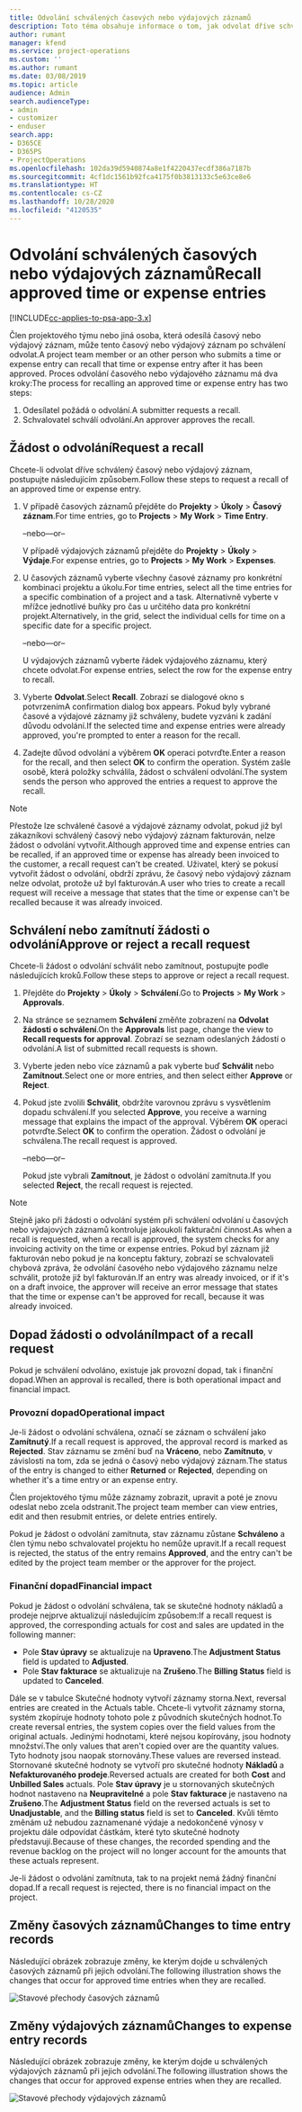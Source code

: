 ```yaml
---
title: Odvolání schválených časových nebo výdajových záznamů
description: Toto téma obsahuje informace o tom, jak odvolat dříve schválený čas nebo výdajovou transakci.
author: rumant
manager: kfend
ms.service: project-operations
ms.custom: ''
ms.author: rumant
ms.date: 03/08/2019
ms.topic: article
audience: Admin
search.audienceType:
- admin
- customizer
- enduser
search.app:
- D365CE
- D365PS
- ProjectOperations
ms.openlocfilehash: 102da39d5940874a8e1f4220437ecdf386a7187b
ms.sourcegitcommit: 4cf1dc1561b92fca4175f0b3813133c5e63ce8e6
ms.translationtype: HT
ms.contentlocale: cs-CZ
ms.lasthandoff: 10/28/2020
ms.locfileid: "4120535"
---
```

# <a name="recall-approved-time-or-expense-entries"></a><span data-ttu-id="ec885-103">Odvolání schválených časových nebo výdajových záznamů</span><span class="sxs-lookup"><span data-stu-id="ec885-103">Recall approved time or expense entries</span></span>

[!INCLUDE[cc-applies-to-psa-app-3.x](../includes/cc-applies-to-psa-app-3x.md)]

<span data-ttu-id="ec885-104">Člen projektového týmu nebo jiná osoba, která odesílá časový nebo výdajový záznam, může tento časový nebo výdajový záznam po schválení odvolat.</span><span class="sxs-lookup"><span data-stu-id="ec885-104">A project team member or an other person who submits a time or expense entry can recall that time or expense entry after it has been approved.</span></span> <span data-ttu-id="ec885-105">Proces odvolání časového nebo výdajového záznamu má dva kroky:</span><span class="sxs-lookup"><span data-stu-id="ec885-105">The process for recalling an approved time or expense entry has two steps:</span></span>

1. <span data-ttu-id="ec885-106">Odesílatel požádá o odvolání.</span><span class="sxs-lookup"><span data-stu-id="ec885-106">A submitter requests a recall.</span></span>
2. <span data-ttu-id="ec885-107">Schvalovatel schválí odvolání.</span><span class="sxs-lookup"><span data-stu-id="ec885-107">An approver approves the recall.</span></span>

## <a name="request-a-recall"></a><span data-ttu-id="ec885-108">Žádost o odvolání</span><span class="sxs-lookup"><span data-stu-id="ec885-108">Request a recall</span></span>

<span data-ttu-id="ec885-109">Chcete-li odvolat dříve schválený časový nebo výdajový záznam, postupujte následujícím způsobem.</span><span class="sxs-lookup"><span data-stu-id="ec885-109">Follow these steps to request a recall of an approved time or expense entry.</span></span>

1. <span data-ttu-id="ec885-110">V případě časových záznamů přejděte do **Projekty** \> **Úkoly** \> **Časový záznam**.</span><span class="sxs-lookup"><span data-stu-id="ec885-110">For time entries, go to **Projects** \> **My Work** \> **Time Entry**.</span></span>

    <span data-ttu-id="ec885-111">–nebo–</span><span class="sxs-lookup"><span data-stu-id="ec885-111">–or–</span></span>

    <span data-ttu-id="ec885-112">V případě výdajových záznamů přejděte do **Projekty** \> **Úkoly** \> **Výdaje**.</span><span class="sxs-lookup"><span data-stu-id="ec885-112">For expense entries, go to **Projects** \> **My Work** \> **Expenses**.</span></span>

2. <span data-ttu-id="ec885-113">U časových záznamů vyberte všechny časové záznamy pro konkrétní kombinaci projektu a úkolu.</span><span class="sxs-lookup"><span data-stu-id="ec885-113">For time entries, select all the time entries for a specific combination of a project and a task.</span></span> <span data-ttu-id="ec885-114">Alternativně vyberte v mřížce jednotlivé buňky pro čas u určitého data pro konkrétní projekt.</span><span class="sxs-lookup"><span data-stu-id="ec885-114">Alternatively, in the grid, select the individual cells for time on a specific date for a specific project.</span></span>

    <span data-ttu-id="ec885-115">–nebo–</span><span class="sxs-lookup"><span data-stu-id="ec885-115">–or–</span></span>

    <span data-ttu-id="ec885-116">U výdajových záznamů vyberte řádek výdajového záznamu, který chcete odvolat.</span><span class="sxs-lookup"><span data-stu-id="ec885-116">For expense entries, select the row for the expense entry to recall.</span></span>

3. <span data-ttu-id="ec885-117">Vyberte **Odvolat**.</span><span class="sxs-lookup"><span data-stu-id="ec885-117">Select **Recall**.</span></span> <span data-ttu-id="ec885-118">Zobrazí se dialogové okno s potvrzením</span><span class="sxs-lookup"><span data-stu-id="ec885-118">A confirmation dialog box appears.</span></span> <span data-ttu-id="ec885-119">Pokud byly vybrané časové a výdajové záznamy již schváleny, budete vyzváni k zadání důvodu odvolání.</span><span class="sxs-lookup"><span data-stu-id="ec885-119">If the selected time and expense entries were already approved, you're prompted to enter a reason for the recall.</span></span>
4. <span data-ttu-id="ec885-120">Zadejte důvod odvolání a výběrem **OK** operaci potvrďte.</span><span class="sxs-lookup"><span data-stu-id="ec885-120">Enter a reason for the recall, and then select **OK** to confirm the operation.</span></span> <span data-ttu-id="ec885-121">Systém zašle osobě, která položky schválila, žádost o schválení odvolání.</span><span class="sxs-lookup"><span data-stu-id="ec885-121">The system sends the person who approved the entries a request to approve the recall.</span></span>

> [!NOTE]
> <span data-ttu-id="ec885-122">Přestože lze schválené časové a výdajové záznamy odvolat, pokud již byl zákazníkovi schválený časový nebo výdajový záznam fakturován, nelze žádost o odvolání vytvořit.</span><span class="sxs-lookup"><span data-stu-id="ec885-122">Although approved time and expense entries can be recalled, if an approved time or expense has already been invoiced to the customer, a recall request can't be created.</span></span> <span data-ttu-id="ec885-123">Uživatel, který se pokusí vytvořit žádost o odvolání, obdrží zprávu, že časový nebo výdajový záznam nelze odvolat, protože už byl fakturován.</span><span class="sxs-lookup"><span data-stu-id="ec885-123">A user who tries to create a recall request will receive a message that states that the time or expense can't be recalled because it was already invoiced.</span></span>

## <a name="approve-or-reject-a-recall-request"></a><span data-ttu-id="ec885-124">Schválení nebo zamítnutí žádosti o odvolání</span><span class="sxs-lookup"><span data-stu-id="ec885-124">Approve or reject a recall request</span></span>

<span data-ttu-id="ec885-125">Chcete-li žádost o odvolání schválit nebo zamítnout, postupujte podle následujících kroků.</span><span class="sxs-lookup"><span data-stu-id="ec885-125">Follow these steps to approve or reject a recall request.</span></span>

1. <span data-ttu-id="ec885-126">Přejděte do **Projekty** \> **Úkoly** \> **Schválení**.</span><span class="sxs-lookup"><span data-stu-id="ec885-126">Go to **Projects** \> **My Work** \> **Approvals**.</span></span>
2. <span data-ttu-id="ec885-127">Na stránce se seznamem **Schválení** změňte zobrazení na **Odvolat žádosti o schválení**.</span><span class="sxs-lookup"><span data-stu-id="ec885-127">On the **Approvals** list page, change the view to **Recall requests for approval**.</span></span> <span data-ttu-id="ec885-128">Zobrazí se seznam odeslaných žádostí o odvolání.</span><span class="sxs-lookup"><span data-stu-id="ec885-128">A list of submitted recall requests is shown.</span></span>
3. <span data-ttu-id="ec885-129">Vyberte jeden nebo více záznamů a pak vyberte buď **Schválit** nebo **Zamítnout**.</span><span class="sxs-lookup"><span data-stu-id="ec885-129">Select one or more entries, and then select either **Approve** or **Reject**.</span></span>
4. <span data-ttu-id="ec885-130">Pokud jste zvolili **Schválit**, obdržíte varovnou zprávu s vysvětlením dopadu schválení.</span><span class="sxs-lookup"><span data-stu-id="ec885-130">If you selected **Approve**, you receive a warning message that explains the impact of the approval.</span></span> <span data-ttu-id="ec885-131">Výběrem **OK** operaci potvrďte.</span><span class="sxs-lookup"><span data-stu-id="ec885-131">Select **OK** to confirm the operation.</span></span> <span data-ttu-id="ec885-132">Žádost o odvolání je schválena.</span><span class="sxs-lookup"><span data-stu-id="ec885-132">The recall request is approved.</span></span>

    <span data-ttu-id="ec885-133">–nebo–</span><span class="sxs-lookup"><span data-stu-id="ec885-133">–or–</span></span>

    <span data-ttu-id="ec885-134">Pokud jste vybrali **Zamítnout**, je žádost o odvolání zamítnuta.</span><span class="sxs-lookup"><span data-stu-id="ec885-134">If you selected **Reject**, the recall request is rejected.</span></span>

> [!NOTE]
> <span data-ttu-id="ec885-135">Stejně jako při žádosti o odvolání systém při schválení odvolání u časových nebo výdajových záznamů kontroluje jakoukoli fakturační činnost.</span><span class="sxs-lookup"><span data-stu-id="ec885-135">As when a recall is requested, when a recall is approved, the system checks for any invoicing activity on the time or expense entries.</span></span> <span data-ttu-id="ec885-136">Pokud byl záznam již fakturován nebo pokud je na konceptu faktury, zobrazí se schvalovateli chybová zpráva, že odvolání časového nebo výdajového záznamu nelze schválit, protože již byl fakturován.</span><span class="sxs-lookup"><span data-stu-id="ec885-136">If an entry was already invoiced, or if it's on a draft invoice, the approver will receive an error message that states that the time or expense can't be approved for recall, because it was already invoiced.</span></span>

## <a name="impact-of-a-recall-request"></a><span data-ttu-id="ec885-137">Dopad žádosti o odvolání</span><span class="sxs-lookup"><span data-stu-id="ec885-137">Impact of a recall request</span></span>

<span data-ttu-id="ec885-138">Pokud je schválení odvoláno, existuje jak provozní dopad, tak i finanční dopad.</span><span class="sxs-lookup"><span data-stu-id="ec885-138">When an approval is recalled, there is both operational impact and financial impact.</span></span>

### <a name="operational-impact"></a><span data-ttu-id="ec885-139">Provozní dopad</span><span class="sxs-lookup"><span data-stu-id="ec885-139">Operational impact</span></span>

<span data-ttu-id="ec885-140">Je-li žádost o odvolání schválena, označí se záznam o schválení jako **Zamítnutý**.</span><span class="sxs-lookup"><span data-stu-id="ec885-140">If a recall request is approved, the approval record is marked as **Rejected**.</span></span> <span data-ttu-id="ec885-141">Stav záznamu se změní buď na **Vráceno**, nebo **Zamítnuto**, v závislosti na tom, zda se jedná o časový nebo výdajový záznam.</span><span class="sxs-lookup"><span data-stu-id="ec885-141">The status of the entry is changed to either **Returned** or **Rejected**, depending on whether it's a time entry or an expense entry.</span></span>

<span data-ttu-id="ec885-142">Člen projektového týmu může záznamy zobrazit, upravit a poté je znovu odeslat nebo zcela odstranit.</span><span class="sxs-lookup"><span data-stu-id="ec885-142">The project team member can view entries, edit and then resubmit entries, or delete entries entirely.</span></span>

<span data-ttu-id="ec885-143">Pokud je žádost o odvolání zamítnuta, stav záznamu zůstane **Schváleno** a člen týmu nebo schvalovatel projektu ho nemůže upravit.</span><span class="sxs-lookup"><span data-stu-id="ec885-143">If a recall request is rejected, the status of the entry remains **Approved**, and the entry can't be edited by the project team member or the approver for the project.</span></span>

### <a name="financial-impact"></a><span data-ttu-id="ec885-144">Finanční dopad</span><span class="sxs-lookup"><span data-stu-id="ec885-144">Financial impact</span></span>

<span data-ttu-id="ec885-145">Pokud je žádost o odvolání schválena, tak se skutečné hodnoty nákladů a prodeje nejprve aktualizují následujícím způsobem:</span><span class="sxs-lookup"><span data-stu-id="ec885-145">If a recall request is approved, the corresponding actuals for cost and sales are updated in the following manner:</span></span>

- <span data-ttu-id="ec885-146">Pole **Stav úpravy** se aktualizuje na **Upraveno**.</span><span class="sxs-lookup"><span data-stu-id="ec885-146">The **Adjustment Status** field is updated to **Adjusted**.</span></span>
- <span data-ttu-id="ec885-147">Pole **Stav fakturace** se aktualizuje na **Zrušeno**.</span><span class="sxs-lookup"><span data-stu-id="ec885-147">The **Billing Status** field is updated to **Canceled**.</span></span>

<span data-ttu-id="ec885-148">Dále se v tabulce Skutečné hodnoty vytvoří záznamy storna.</span><span class="sxs-lookup"><span data-stu-id="ec885-148">Next, reversal entries are created in the Actuals table.</span></span> <span data-ttu-id="ec885-149">Chcete-li vytvořit záznamy storna, systém zkopíruje hodnoty tohoto pole z původních skutečných hodnot.</span><span class="sxs-lookup"><span data-stu-id="ec885-149">To create reversal entries, the system copies over the field values from the original actuals.</span></span> <span data-ttu-id="ec885-150">Jedinými hodnotami, které nejsou kopírovány, jsou hodnoty množství.</span><span class="sxs-lookup"><span data-stu-id="ec885-150">The only values that aren't copied over are the quantity values.</span></span> <span data-ttu-id="ec885-151">Tyto hodnoty jsou naopak stornovány.</span><span class="sxs-lookup"><span data-stu-id="ec885-151">These values are reversed instead.</span></span> <span data-ttu-id="ec885-152">Stornované skutečné hodnoty se vytvoří pro skutečné hodnoty **Nákladů** a **Nefakturovaného prodeje**.</span><span class="sxs-lookup"><span data-stu-id="ec885-152">Reversed actuals are created for both **Cost** and **Unbilled Sales** actuals.</span></span> <span data-ttu-id="ec885-153">Pole **Stav úpravy** je u stornovaných skutečných hodnot nastaveno na **Neupravitelné** a pole **Stav fakturace** je nastaveno na **Zrušeno**.</span><span class="sxs-lookup"><span data-stu-id="ec885-153">The **Adjustment Status** field on the reversed actuals is set to **Unadjustable**, and the **Billing status** field is set to **Canceled**.</span></span> <span data-ttu-id="ec885-154">Kvůli těmto změnám už nebudou zaznamenané výdaje a nedokončené výnosy v projektu dále odpovídat částkám, které tyto skutečné hodnoty představují.</span><span class="sxs-lookup"><span data-stu-id="ec885-154">Because of these changes, the recorded spending and the revenue backlog on the project will no longer account for the amounts that these actuals represent.</span></span>

<span data-ttu-id="ec885-155">Je-li žádost o odvolání zamítnuta, tak to na projekt nemá žádný finanční dopad.</span><span class="sxs-lookup"><span data-stu-id="ec885-155">If a recall request is rejected, there is no financial impact on the project.</span></span>

## <a name="changes-to-time-entry-records"></a><span data-ttu-id="ec885-156">Změny časových záznamů</span><span class="sxs-lookup"><span data-stu-id="ec885-156">Changes to time entry records</span></span>

<span data-ttu-id="ec885-157">Následující obrázek zobrazuje změny, ke kterým dojde u schválených časových záznamů při jejich odvolání.</span><span class="sxs-lookup"><span data-stu-id="ec885-157">The following illustration shows the changes that occur for approved time entries when they are recalled.</span></span>

![Stavové přechody časových záznamů](media/TimeEntryStateTransitions.png)

## <a name="changes-to-expense-entry-records"></a><span data-ttu-id="ec885-159">Změny výdajových záznamů</span><span class="sxs-lookup"><span data-stu-id="ec885-159">Changes to expense entry records</span></span>

<span data-ttu-id="ec885-160">Následující obrázek zobrazuje změny, ke kterým dojde u schválených výdajových záznamů při jejich odvolání.</span><span class="sxs-lookup"><span data-stu-id="ec885-160">The following illustration shows the changes that occur for approved expense entries when they are recalled.</span></span>

![Stavové přechody výdajových záznamů](media/ExpenseEntryStateTransitions.png)
